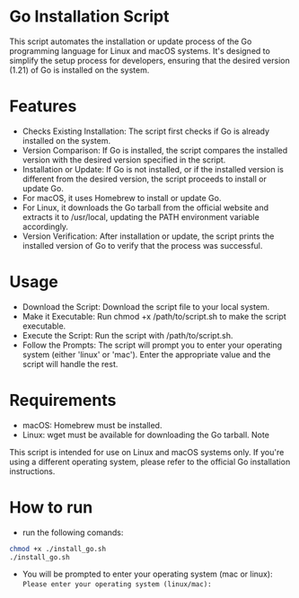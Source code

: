 # Go Installation Script
This script automates the installation or update process of the Go programming language for Linux and macOS systems. It's designed to simplify the setup process for developers, ensuring that the desired version (1.21) of Go is installed on the system.

# Features
- Checks Existing Installation: The script first checks if Go is already installed on the system.
- Version Comparison: If Go is installed, the script compares the installed version with the desired version specified in the script.
- Installation or Update: If Go is not installed, or if the installed version is different from the desired version, the script proceeds to install or update Go.
- For macOS, it uses Homebrew to install or update Go.
- For Linux, it downloads the Go tarball from the official website and extracts it to /usr/local, updating the PATH environment variable accordingly.
- Version Verification: After installation or update, the script prints the installed version of Go to verify that the process was successful.

# Usage
- Download the Script: Download the script file to your local system.
- Make it Executable: Run chmod +x /path/to/script.sh to make the script executable.
- Execute the Script: Run the script with /path/to/script.sh.
- Follow the Prompts: The script will prompt you to enter your operating system (either 'linux' or 'mac'). Enter the appropriate value and the script will handle the rest.

# Requirements
- macOS: Homebrew must be installed.
- Linux: wget must be available for downloading the Go tarball.
Note
 
This script is intended for use on Linux and macOS systems only. If you're using a different operating system, please refer to the official Go installation instructions.

# How to run
- run the following comands: <br>
```bash
chmod +x ./install_go.sh
./install_go.sh
```
- You will be prompted to enter your operating system (mac or linux):
`Please enter your operating system (linux/mac): `
